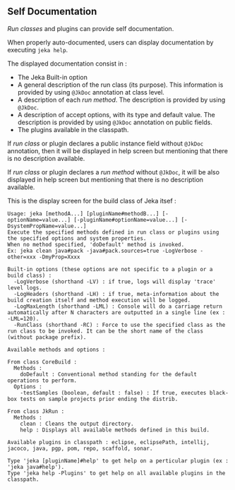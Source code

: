 ## Self Documentation

_Run classes_ and plugins can provide self documentation.

When properly auto-documented, users can display documentation by executing `jeka help`.

The displayed documentation consist in :
- The Jeka Built-in option
- A general description of the run class (its purpose). This information is provided by using `@JkDoc` annotation at class level.
- A description of each _run method_. The description is provided by using `@JkDoc`.
- A description of accept options, with its type and default value. The description is provided by using `@JkDoc` annotation on public fields.
- The plugins available in the classpath.

If _run class_ or plugin declares a public instance field without `@JkDoc` annotation, then it will be displayed in help screen but mentioning that there is no description available.

If _run class_ or plugin declares a _run method_ without `@JkDoc`, it will be also displayed in help screen but mentioning that there is no description available.

 This is the display screen for the build class of Jeka itsef :
 
 ```
 Usage: jeka [methodA...] [pluginName#methodB...] [-optionName=value...] [-pluginName#optionName=value...] [-DsystemPropName=value...]
 Execute the specified methods defined in run class or plugins using the specified options and system properties.
 When no method specified, 'doDefault' method is invoked.
 Ex: jeka clean java#pack -java#pack.sources=true -LogVerbose -other=xxx -DmyProp=Xxxx
 
 Built-in options (these options are not specific to a plugin or a build class) :
   -LogVerbose (shorthand -LV) : if true, logs will display 'trace' level logs.
   -LogHeaders (shorthand -LH) : if true, meta-information about the build creation itself and method execution will be logged.
   -LogMaxLength (shorthand -LML) : Console will do a carriage return automatically after N characters are outputted in a single line (ex : -LML=120).
   -RunClass (shorthand -RC) : Force to use the specified class as the run class to be invoked. It can be the short name of the class (without package prefix).
 
 Available methods and options :
 
 From class CoreBuild :
   Methods :
     doDefault : Conventional method standing for the default operations to perform.
   Options :
     -testSamples (boolean, default : false) : If true, executes black-box tests on sample projects prior ending the distrib.
 
 From class JkRun :
   Methods :
     clean : Cleans the output directory.
     help : Displays all available methods defined in this build.
 
 Available plugins in classpath : eclipse, eclipsePath, intellij, jacoco, java, pgp, pom, repo, scaffold, sonar.
 
 Type 'jeka [pluginName]#help' to get help on a perticular plugin (ex : 'jeka java#help').
 Type 'jeka help -Plugins' to get help on all available plugins in the classpath.

 ```
 